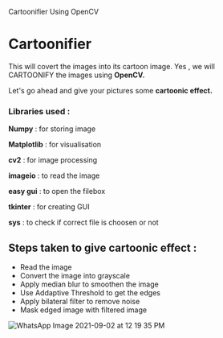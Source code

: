 Cartoonifier Using OpenCV

# Cartoonifier

This will covert the images into its cartoon image. Yes , we will CARTOONIFY the images using **OpenCV.**

Let's go ahead and give your pictures some **cartoonic effect.**

### Libraries used :

**Numpy** : for storing image

**Matplotlib** : for visualisation 

**cv2** : for image processing 

**imageio** : to read the image

**easy gui** : to open the filebox

**tkinter** : for creating GUI

**sys** : to check if correct file is choosen or not


##  Steps taken to give cartoonic effect : 

- Read the image
- Convert the image into grayscale
- Apply median blur to smoothen the image
- Use Addaptive Threshold to get the edges
- Apply bilateral filter to remove noise
- Mask edged image with filtered image


![WhatsApp Image 2021-09-02 at 12 19 35 PM](https://user-images.githubusercontent.com/68499759/131796132-153168a8-44a2-4b1c-b22f-618c6efec1a1.jpeg)



  
